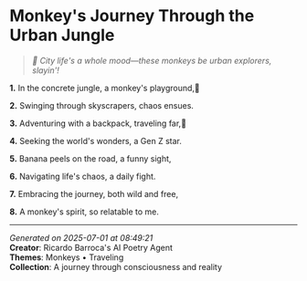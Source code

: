 # Monkey's Journey Through the Urban Jungle

> *🐒 City life's a whole mood—these monkeys be urban explorers, slayin'!*

**1.** In the concrete jungle, a monkey's playground,🌆


**2.** Swinging through skyscrapers, chaos ensues.


**3.** Adventuring with a backpack, traveling far,🌴


**4.** Seeking the world's wonders, a Gen Z star.


**5.** Banana peels on the road, a funny sight,


**6.** Navigating life's chaos, a daily fight.


**7.** Embracing the journey, both wild and free,


**8.** A monkey's spirit, so relatable to me.



---

*Generated on 2025-07-01 at 08:49:21*  
**Creator**: Ricardo Barroca's AI Poetry Agent  
**Themes**: Monkeys • Traveling  
**Collection**: A journey through consciousness and reality